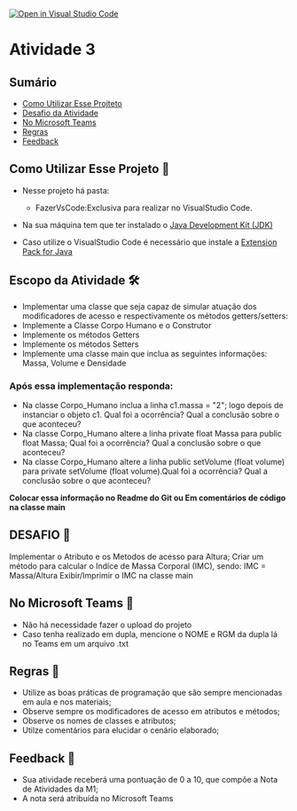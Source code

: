 [![Open in Visual Studio Code](https://classroom.github.com/assets/open-in-vscode-2e0aaae1b6195c2367325f4f02e2d04e9abb55f0b24a779b69b11b9e10269abc.svg)](https://classroom.github.com/online_ide?assignment_repo_id=16374841&assignment_repo_type=AssignmentRepo)
# Atividade 3



## Sumário 
- [Como Utilizar Esse Projteto](#como-utilizar-esse-projeto-)
- [Desafio da Atividade](#desafio-da-atividade-)
- [No Microsoft Teams](#no-microsoft-teams--)
- [Regras](#regras-)
- [Feedback](#feedback-)

## Como Utilizar Esse Projeto 📁

- Nesse projeto há  pasta:
    - FazerVsCode:Exclusiva para realizar no VisualStudio Code. 

- Na sua máquina tem que ter instalado o <a href="https://www.oracle.com/br/java/technologies/downloads/" target="_blank">Java Development Kit (JDK) </a> 
- Caso utilize o VisualStudio Code é necessário que instale a <a href="https://marketplace.visualstudio.com/items?itemName=vscjava.vscode-java-pack" target="_blank">Extension Pack for Java</a>


## Escopo da Atividade 🛠️

- Implementar uma classe que seja capaz de simular atuação dos modificadores de acesso e respectivamente os métodos getters/setters: 
- Implemente a Classe Corpo Humano e o Construtor  
- Implemente os métodos Getters
- Implemente os métodos Setters
- Implemente uma classe main que inclua as seguintes informações: Massa, Volume e Densidade



### Após essa implementação responda:

- Na classe Corpo_Humano inclua a linha c1.massa = "2"; logo depois de instanciar o objeto c1. Qual foi a ocorrência? Qual a conclusão sobre o que aconteceu?
- Na classe Corpo_Humano altere a linha private float Massa para public float Massa; Qual foi a ocorrência? Qual a conclusão sobre o que aconteceu?
- Na classe Corpo_Humano altere a linha public setVolume (float volume) para private setVolume (float volume).Qual foi a ocorrência? Qual a conclusão sobre o que aconteceu?


<b>Colocar essa informação no Readme do Git ou Em comentários de código na classe main </b>


## DESAFIO 🚀

Implementar o Atributo e os Metodos de acesso para Altura;
Criar um método para calcular o Indíce de Massa Corporal (IMC), sendo:
IMC = Massa/Altura
Exibir/Imprimir o IMC na classe main


## No Microsoft Teams  👥

- Não há necessidade fazer o upload do projeto 
- Caso tenha realizado em dupla, mencione o NOME e RGM da dupla lá no Teams em um arquivo .txt

## Regras 📄

- Utilize as boas práticas de programação que são sempre mencionadas em aula e nos materiais; 
- Observe sempre os modificadores de acesso em atributos e métodos;
- Observe os nomes de classes e atributos;
- Utilze comentários para elucidar o cenário elaborado;

## Feedback 📨
-  Sua atividade receberá uma pontuação de 0 a 10, que compõe a Nota de Atividades da M1;
-  A nota será atribuída no Microsoft Teams
